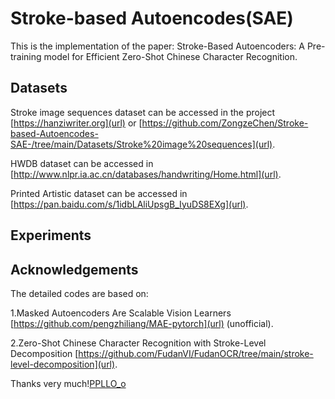 # Stroke-based Autoencodes(SAE)
This is the implementation of the paper: Stroke-Based Autoencoders: A Pre-training model for Efficient Zero-Shot Chinese Character Recognition. 

## Datasets 
Stroke image sequences dataset can be accessed in the project [https://hanziwriter.org](url) or [https://github.com/ZongzeChen/Stroke-based-Autoencodes-SAE-/tree/main/Datasets/Stroke%20image%20sequences](url).

HWDB dataset can be accessed in [http://www.nlpr.ia.ac.cn/databases/handwriting/Home.html](url).

Printed Artistic dataset can be accessed in [https://pan.baidu.com/s/1idbLAliUpsgB_IyuDS8EXg](url).
## Experiments

## Acknowledgements

The detailed codes are based on:

1.Masked Autoencoders Are Scalable Vision Learners  [https://github.com/pengzhiliang/MAE-pytorch](url) (unofficial).

2.Zero-Shot Chinese Character Recognition with Stroke-Level Decomposition  [https://github.com/FudanVI/FudanOCR/tree/main/stroke-level-decomposition](url).

Thanks very much!<a href="https://blog.csdn.net/PPLLO_o" target="_blank">PPLLO_o</a>
